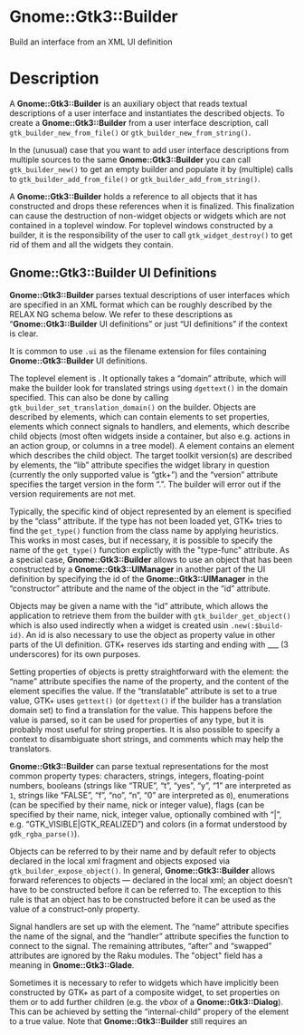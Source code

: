 Gnome::Gtk3::Builder
====================

Build an interface from an XML UI definition

Description
===========

A **Gnome::Gtk3::Builder** is an auxiliary object that reads textual descriptions of a user interface and instantiates the described objects. To create a **Gnome::Gtk3::Builder** from a user interface description, call `gtk_builder_new_from_file()` or `gtk_builder_new_from_string()`.

In the (unusual) case that you want to add user interface descriptions from multiple sources to the same **Gnome::Gtk3::Builder** you can call `gtk_builder_new()` to get an empty builder and populate it by (multiple) calls to `gtk_builder_add_from_file()` or `gtk_builder_add_from_string()`.

A **Gnome::Gtk3::Builder** holds a reference to all objects that it has constructed and drops these references when it is finalized. This finalization can cause the destruction of non-widget objects or widgets which are not contained in a toplevel window. For toplevel windows constructed by a builder, it is the responsibility of the user to call `gtk_widget_destroy()` to get rid of them and all the widgets they contain.

Gnome::Gtk3::Builder UI Definitions
-----------------------------------

**Gnome::Gtk3::Builder** parses textual descriptions of user interfaces which are specified in an XML format which can be roughly described by the RELAX NG schema below. We refer to these descriptions as “**Gnome::Gtk3::Builder** UI definitions” or just “UI definitions” if the context is clear.

It is common to use `.ui` as the filename extension for files containing **Gnome::Gtk3::Builder** UI definitions.

<!--[RELAX NG Compact Syntax](https://git.gnome.org/browse/gtk+/tree/gtk/gtkbuilder.rnc)-->

The toplevel element is <interface>. It optionally takes a “domain” attribute, which will make the builder look for translated strings using `dgettext()` in the domain specified. This can also be done by calling `gtk_builder_set_translation_domain()` on the builder. Objects are described by <object> elements, which can contain <property> elements to set properties, <signal> elements which connect signals to handlers, and <child> elements, which describe child objects (most often widgets inside a container, but also e.g. actions in an action group, or columns in a tree model). A <child> element contains an <object> element which describes the child object. The target toolkit version(s) are described by <requires> elements, the “lib” attribute specifies the widget library in question (currently the only supported value is “gtk+”) and the “version” attribute specifies the target version in the form “<major>.<minor>”. The builder will error out if the version requirements are not met.

Typically, the specific kind of object represented by an <object> element is specified by the “class” attribute. If the type has not been loaded yet, GTK+ tries to find the `get_type()` function from the class name by applying heuristics. This works in most cases, but if necessary, it is possible to specify the name of the `get_type()` function explictly with the "type-func" attribute. As a special case, **Gnome::Gtk3::Builder** allows to use an object that has been constructed by a **Gnome::Gtk3::UIManager** in another part of the UI definition by specifying the id of the **Gnome::Gtk3::UIManager** in the “constructor” attribute and the name of the object in the “id” attribute.

Objects may be given a name with the “id” attribute, which allows the application to retrieve them from the builder with `gtk_builder_get_object()` which is also used indirectly when a widget is created usin `.new(:$build-id)`. An id is also necessary to use the object as property value in other parts of the UI definition. GTK+ reserves ids starting and ending with ___ (3 underscores) for its own purposes.

Setting properties of objects is pretty straightforward with the <property> element: the “name” attribute specifies the name of the property, and the content of the element specifies the value. If the “translatable” attribute is set to a true value, GTK+ uses `gettext()` (or `dgettext()` if the builder has a translation domain set) to find a translation for the value. This happens before the value is parsed, so it can be used for properties of any type, but it is probably most useful for string properties. It is also possible to specify a context to disambiguate short strings, and comments which may help the translators.

**Gnome::Gtk3::Builder** can parse textual representations for the most common property types: characters, strings, integers, floating-point numbers, booleans (strings like “TRUE”, “t”, “yes”, “y”, “1” are interpreted as `1`, strings like “FALSE”, “f”, “no”, “n”, “0” are interpreted as `0`), enumerations (can be specified by their name, nick or integer value), flags (can be specified by their name, nick, integer value, optionally combined with “|”, e.g. “GTK_VISIBLE|GTK_REALIZED”) and colors (in a format understood by `gdk_rgba_parse()`).

Objects can be referred to by their name and by default refer to objects declared in the local xml fragment and objects exposed via `gtk_builder_expose_object()`. In general, **Gnome::Gtk3::Builder** allows forward references to objects — declared in the local xml; an object doesn’t have to be constructed before it can be referred to. The exception to this rule is that an object has to be constructed before it can be used as the value of a construct-only property.

Signal handlers are set up with the <signal> element. The “name” attribute specifies the name of the signal, and the “handler” attribute specifies the function to connect to the signal. The remaining attributes, “after” and “swapped” attributes are ignored by the Raku modules. The "object" field has a meaning in **Gnome::Gtk3::Glade**.

Sometimes it is necessary to refer to widgets which have implicitly been constructed by GTK+ as part of a composite widget, to set properties on them or to add further children (e.g. the *vbox* of a **Gnome::Gtk3::Dialog**). This can be achieved by setting the “internal-child” propery of the <child> element to a true value. Note that **Gnome::Gtk3::Builder** still requires an <object> element for the internal child, even if it has already been constructed.

A number of widgets have different places where a child can be added (e.g. tabs vs. page content in notebooks). This can be reflected in a UI definition by specifying the “type” attribute on a <child>. The possible values for the “type” attribute are described in the sections describing the widget-specific portions of UI definitions.

A Gnome::Gtk3::Builder UI Definition
------------------------------------

Note the class names are e.g. GtkDialog, not Gnome::Gtk3::Dialog. This is because those are the c-source class names of the GTK+ objects.

    <interface>
      <object class="GtkDialog>" id="dialog1">
        <child internal-child="vbox">
          <object class="GtkBox>" id="vbox1">
            <property name="border-width">10</property>
            <child internal-child="action_area">
              <object class="GtkButtonBox>" id="hbuttonbox1">
                <property name="border-width">20</property>
                <child>
                  <object class="GtkButton>" id="ok_button">
                    <property name="label">gtk-ok</property>
                    <property name="use-stock">TRUE</property>
                    <signal name="clicked" handler="ok_button_clicked"/>
                  </object>
                </child>
              </object>
            </child>
          </object>
        </child>
      </object>
    </interface>

To load it and use it do the following (assume above text is in $gui).

    my Gnome::Gtk3::Builder $builder .= new(:string($gui));
    my Gnome::Gtk3::Button $button .= new(:build-id<ok_button>));

Synopsis
========

Declaration
-----------

    unit class Gnome::Gtk3::Builder;
    also is Gnome::GObject::Object;

Example
-------

    my Gnome::Gtk3::Builder $builder .= new;
    my Gnome::Glib::Error $e = $builder.add-from-file($ui-file);
    die $e.message if $e.error-is-valid;

    my Gnome::Gtk3::Button .= new(:build-id<my-glade-button-id>);

Types
=====

enum GtkBuilderError
--------------------

Error codes that identify various errors that can occur while using **Gnome::Gtk3::Builder**.

  * GTK_BUILDER_ERROR_INVALID_TYPE_FUNCTION: A type-func attribute didn’t name a function that returns a `GType`.

  * GTK_BUILDER_ERROR_UNHANDLED_TAG: The input contained a tag that **Gnome::Gtk3::Builder** can’t handle.

  * GTK_BUILDER_ERROR_MISSING_ATTRIBUTE: An attribute that is required by **Gnome::Gtk3::Builder** was missing.

  * GTK_BUILDER_ERROR_INVALID_ATTRIBUTE: **Gnome::Gtk3::Builder** found an attribute that it doesn’t understand.

  * GTK_BUILDER_ERROR_INVALID_TAG: **Gnome::Gtk3::Builder** found a tag that it doesn’t understand.

  * GTK_BUILDER_ERROR_MISSING_PROPERTY_VALUE: A required property value was missing.

  * GTK_BUILDER_ERROR_INVALID_VALUE: **Gnome::Gtk3::Builder** couldn’t parse some attribute value.

  * GTK_BUILDER_ERROR_VERSION_MISMATCH: The input file requires a newer version of GTK+.

  * GTK_BUILDER_ERROR_DUPLICATE_ID: An object id occurred twice.

  * GTK_BUILDER_ERROR_OBJECT_TYPE_REFUSED: A specified object type is of the same type or derived from the type of the composite class being extended with builder XML.

  * GTK_BUILDER_ERROR_TEMPLATE_MISMATCH: The wrong type was specified in a composite class’s template XML

  * GTK_BUILDER_ERROR_INVALID_PROPERTY: The specified property is unknown for the object class.

  * GTK_BUILDER_ERROR_INVALID_SIGNAL: The specified signal is unknown for the object class.

  * GTK_BUILDER_ERROR_INVALID_ID: An object id is unknown

Methods
=======

new
---

Create builder object and load gui design.

    multi method new ( Str :$filename! )

Same as above but read the design from the string.

    multi method new ( Str :$string! )

Create an empty builder.

    multi method new ( Bool :$empty! )

[[gtk_] builder_] error_quark
-----------------------------

Return the domain code of the builder error domain.

    method gtk_builder_error_quark ( --> Int )

The following example shows the fields of a returned error when a faulty string is provided in the call.

    my Gnome::Glib::Quark $quark .= new;
    my Gnome::Glib::Error $e = $builder.add-from-string($text);
    is $e.domain, $builder.gtk_builder_error_quark(),
       "domain code: $e.domain()";
    is $quark.to-string($e.domain), 'gtk-builder-error-quark',
       "error domain: $quark.to-string($e.domain())";

[gtk_] builder_new
------------------

Creates a new empty builder object.

This function is only useful if you intend to make multiple calls to `gtk_builder_add_from_file()` or `gtk_builder_add_from_string()` in order to merge multiple UI descriptions into a single builder.

Most users will probably want to use `gtk_builder_new_from_file()` `gtk_builder_new_from_string()`.

Returns: a new (empty) **Gnome::Gtk3::Builder** object

Since: 2.12

    method gtk_builder_new ( --> N-GObject  )

[[gtk_] builder_] add_from_file
-------------------------------

Parses a file containing a [**Gnome::Gtk3::Builder** UI definition](https://developer.gnome.org/gtk3/3.24/GtkBuilder.html#BUILDER-UI) and merges it with the current contents of *builder*.

Most users will probably want to use `gtk_builder_new_from_file()`.

If an error occurs, a valid Gnome::Glib::Error object is returned with an error domain of `GTK_BUILDER_ERROR`, `G_MARKUP_ERROR` or `G_FILE_ERROR`.

You should not use this function with untrusted files (ie: files that are not part of your application). Broken **Gnome::Gtk3::Builder** files can easily crash your program, and it’s possible that memory was leaked leading up to the reported failure. The only reasonable thing to do when an error is detected is to throw an Exception when necessary.

Returns: Gnome::Glib::Error. Test the error-is-valid flag of that object to see if there was an error.

Since: 2.12

    method gtk_builder_add_from_file (
      Str $filename, N-GObject $error
      --> Gnome::Glib::Error
    )

  * Str $filename; the name of the file to parse

[[gtk_] builder_] add_from_string
---------------------------------

Parses a string containing a [**Gnome::Gtk3::Builder** UI definition](https://developer.gnome.org/gtk3/3.24/GtkBuilder.html#BUILDER-UI) and merges it with the current contents of *builder*.

Most users will probably want to use `gtk_builder_new_from_string()`.

If an error occurs, a valid Gnome::Glib::Error object is returned with an error domain of `GTK_BUILDER_ERROR`, `G_MARKUP_ERROR` or `G_FILE_ERROR`. The only reasonable thing to do when an error is detected is to throw an Exception when necessary.

Returns: Gnome::Glib::Error. Test the error-is-valid flag to see if there was an error.

Since: 2.12

    method gtk_builder_add_from_string ( Str $buffer, UInt $length, N-GObject $error --> UInt  )

  * Str $buffer; the string to parse

  * Int $length; the length of *buffer* (may be -1 if *buffer* is nul-terminated)

[[gtk_] builder_] get_object
----------------------------

Gets the object named *name*. Note that this function does not increment the reference count of the returned object.

Returns: (nullable) (transfer none): the object named *name* or `Any` if it could not be found in the object tree.

Since: 2.12

    method gtk_builder_get_object ( Str $name --> N-GObject  )

  * Str $name; name of object to get

[[gtk_] builder_] get_type_from_name
------------------------------------

Looks up a type by name, using the virtual function that **Gnome::Gtk3::Builder** has for that purpose. This is mainly used when implementing the **Gnome::Gtk3::Buildable** interface on a type.

Returns: the `GType` found for *type_name* or `G_TYPE_INVALID` if no type was found

Since: 2.12

    method gtk_builder_get_type_from_name ( Str $type_name --> UInt  )

  * Str $type_name; type name to lookup

[[gtk_] builder_] new_from_file
-------------------------------

Builds the [**Gnome::Gtk3::Builder** UI definition](https://developer.gnome.org/gtk3/3.24/GtkBuilder.html#BUILDER-UI) in the file *filename*.

If there is an error opening the file or parsing the description then the program will be aborted. You should only ever attempt to parse user interface descriptions that are shipped as part of your program.

Returns: a **Gnome::Gtk3::Builder** containing the described interface

Since: 3.10

    method gtk_builder_new_from_file ( Str $filename --> N-GObject  )

  * Str $filename; filename of user interface description file

[[gtk_] builder_] new_from_string
---------------------------------

Builds the user interface described by *string* (in the [**Gnome::Gtk3::Builder** UI definition](https://developer.gnome.org/gtk3/3.24/GtkBuilder.html#BUILDER-UI) format).

If *string* is `Any`-terminated, then *length* should be -1. If *length* is not -1, then it is the length of *string*.

If there is an error parsing *string* then the program will be aborted. You should not attempt to parse user interface description from untrusted sources.

Returns: a **Gnome::Gtk3::Builder** containing the interface described by *string*

Since: 3.10

    method gtk_builder_new_from_string ( Str $string, Int $length --> N-GObject  )

  * Str $string; a user interface (XML) description

  * Int $length; the length of *string*, or -1

[[gtk_] builder_] set_application
---------------------------------

Sets the application associated with *builder*.

You only need this function if there is more than one `GApplication` in your process. *application* cannot be `Any`.

Since: 3.10

    method gtk_builder_set_application ( N-GObject $application )

  * N-GObject $application; a **Gnome::Gtk3::Application**

[[gtk_] builder_] get_application
---------------------------------

Gets the **Gnome::Gtk3::Application** associated with the builder.

The **Gnome::Gtk3::Application** is used for creating action proxies as requested from XML that the builder is loading.

By default, the builder uses the default application: the one from `g_application_get_default()`. If you want to use another application for constructing proxies, use `gtk_builder_set_application()`.

Returns: (nullable) (transfer none): the application being used by the builder, or `Any`

Since: 3.10

    method gtk_builder_get_application ( --> N-GObject  )

Properties
==========

An example of using a string type property of a **Gnome::Gtk3::Label** object. This is just showing how to set/read a property, not that it is the best way to do it. This is because a) The class initialization often provides some options to set some of the properties and b) the classes provide many methods to modify just those properties. In the case below one can use **new(:label('my text label'))** or **gtk_label_set_text('my text label')**.

    my Gnome::Gtk3::Label $label .= new;
    my Gnome::GObject::Value $gv .= new(:init(G_TYPE_STRING));
    $label.g-object-get-property( 'label', $gv);
    $gv.g-value-set-string('my text label');

Supported properties
--------------------

### translation-domain

The translation domain used when translating property values that have been marked as translatable in interface descriptions. If the translation domain is `Any`, **Gnome::Gtk3::Builder** uses `gettext()`, otherwise `g_dgettext()`.

Since: 2.12

The **Gnome::GObject::Value** type of property *translation-domain* is `G_TYPE_STRING`.

